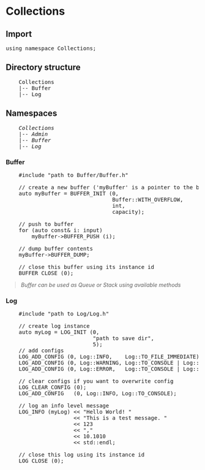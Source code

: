 # Collections

## Import
<pre>
using namespace Collections;
</pre>

## Directory structure
<pre>
    Collections
    |-- Buffer             
    |-- Log          
</pre>

## Namespaces
<pre>
    <i>Collections</i>
    |-- <i>Admin</i>
    |-- <i>Buffer</i>
    |-- <i>Log</i>
</pre>

### Buffer
<pre>
    #include "path to Buffer/Buffer.h"

    // create a new buffer ('myBuffer' is a pointer to the buffer instance created)
    auto myBuffer = BUFFER_INIT (0,                                 // instance id
                                 Buffer::WITH_OVERFLOW,             // circular buffer type        
                                 int,                               // holds integer
                                 capacity);                         // buffer capacity

    // push to buffer
    for (auto const& i: input) 
        myBuffer->BUFFER_PUSH (i);

    // dump buffer contents
    myBuffer->BUFFER_DUMP;

    // close this buffer using its instance id
    BUFFER_CLOSE (0);
</pre>

>*Buffer can be used as Queue or Stack using available methods*

### Log
<pre>
    #include "path to Log/Log.h"

    // create log instance
    auto myLog = LOG_INIT (0,                                       // instance id 
                           "path to save dir",                      // file save location
                           5);                                      // circular buffer log file capacity
    // add configs
    LOG_ADD_CONFIG (0, Log::INFO,    Log::TO_FILE_IMMEDIATE);
    LOG_ADD_CONFIG (0, Log::WARNING, Log::TO_CONSOLE | Log::TO_FILE_BUFFER_CIRCULAR);
    LOG_ADD_CONFIG (0, Log::ERROR,   Log::TO_CONSOLE | Log::TO_FILE_IMMEDIATE | Log::TO_FILE_BUFFER_CIRCULAR);

    // clear configs if you want to overwrite config
    LOG_CLEAR_CONFIG (0);
    LOG_ADD_CONFIG   (0, Log::INFO, Log::TO_CONSOLE);

    // log an info level message
    LOG_INFO (myLog) << "Hello World! " 
                     << "This is a test message. " 
                     << 123 
                     << "," 
                     << 10.1010 
                     << std::endl;

    // close this log using its instance id 
    LOG_CLOSE (0);
</pre>